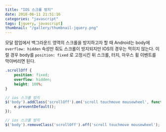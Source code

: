 ```yaml
---
title: "IOS 스크롤 방지"
date: 2018-06-11 21:51:16
categories: "javascript"
tags: [jquery, javascript]
thumbnail: "/gallery/thumbnail-jquery.png"
---
```


모달 팝업에서 백그라운드 영역의 스크롤을 방지하고자 할 때 Android는 body에 `overflow: hidden` 속성만 줘도 스크롤이 방지되지만 IOS의 경우는 먹히지 않는다. 이럴 경우 body를 `position: fixed` 로 고정시킨 뒤 스크롤, 터치, 마우스 휠 이벤트를 막아버리면 된다.

<!-- more -->

```css
.scrollOff {
    position: fixed;
    overflow: hidden;
    height: 100%;
}
```

```javascript
// ios 스크롤 방지
$('body').addClass('scrollOff').on('scroll touchmove mousewheel', function (e) {
    e.preventDefault();
});

// ios 스크롤 방지
$('body').removeClass('scrollOff').off('scroll touchmove mousewheel');
```
